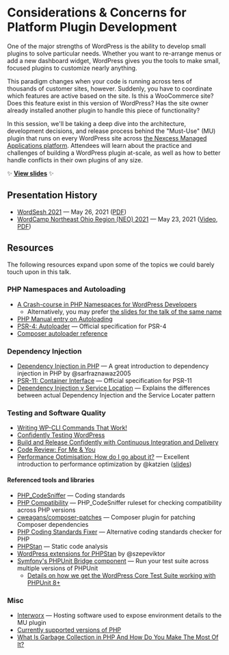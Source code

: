 # Considerations & Concerns for Platform Plugin Development

One of the major strengths of WordPress is the ability to develop small plugins to solve particular needs. Whether you want to re-arrange menus or add a new dashboard widget, WordPress gives you the tools to make small, focused plugins to customize nearly anything.

This paradigm changes when your code is running across tens of thousands of customer sites, however. Suddenly, you have to coordinate which features are active based on the site. Is this a WooCommerce site? Does this feature exist in this version of WordPress? Has the site owner already installed another plugin to handle this piece of functionality?

In this session, we'll be taking a deep dive into the architecture, development decisions, and release process behind the "Must-Use" (MU) plugin that runs on every WordPress site across [the Nexcess Managed Applications platform](https://www.nexcess.net/wordpress). Attendees will learn about the practice and challenges of building a WordPress plugin at-scale, as well as how to better handle conflicts in their own plugins of any size.

:sparkles: **[View slides](http://stevegrunwell.github.io/platform-plugin)** :sparkles:


## Presentation History

* [WordSesh 2021](https://wordsesh.com/) — May 26, 2021 ([PDF](https://github.com/stevegrunwell/platform-plugin/releases/download/wordsesh-2021/slides.pdf))
* [WordCamp Northeast Ohio Region (NEO) 2021](https://neo.wordcamp.org/2021/) — May 23, 2021 ([Video](https://wordpress.tv/2021/05/28/steve-grunwell-considerations-and-concerns-for-platform-plugin-development/), [PDF](https://github.com/stevegrunwell/platform-plugin/releases/download/wordcamp-neo-2021/slides.pdf))


## Resources

The following resources expand upon some of the topics we could barely touch upon in this talk.


### PHP Namespaces and Autoloading

* [A Crash-course in PHP Namespaces for WordPress Developers](https://stevegrunwell.com/blog/php-namespaces-wordpress/)
    * Alternatively, you may prefer [the slides for the talk of the same name](https://stevegrunwell.com/slides/php-namespaces)
* [PHP Manual entry on Autoloading](https://www.php.net/manual/en/language.oop5.autoload.php)
* [PSR-4: Autoloader](https://www.php-fig.org/psr/psr-4/) — Official specification for PSR-4
* [Composer autoloader reference](https://getcomposer.org/doc/04-schema.md#autoload)


### Dependency Injection

* [Dependency Injection in PHP](https://codeinphp.github.io/post/dependency-injection-in-php/) — A great introduction to dependency injection in PHP by @sarfraznawaz2005
* [PSR-11: Container Interface](https://www.php-fig.org/psr/psr-11/) — Official specification for PSR-11
* [Dependency Injection v Service Location](https://www.php-fig.org/psr/psr-11/meta/#4-recommended-usage-container-psr-and-the-service-locator) — Explains the differences between actual Dependency Injection and the Service Locater pattern


### Testing and Software Quality

* [Writing WP-CLI Commands That Work!](https://stevegrunwell.com/slides/wp-cli)
* [Confidently Testing WordPress](https://stevegrunwell.com/slides/testing-wordpress)
* [Build and Release Confidently with Continuous Integration and Delivery](https://stevegrunwell.com/slides/intro-to-ci-cd)
* [Code Review: For Me & You](https://stevegrunwell.com/slides/code-review)
* [Performance Optimisation: How do I go about it?](https://www.youtube.com/watch?v=hOajLLej68Y) — Excellent introduction to performance optimization by @katzien ([slides](https://github.com/katzien/talks/blob/master/performance-optimisation/laraconeu-2019-08-30/slides.pdf))


#### Referenced tools and libraries

* [PHP_CodeSniffer](https://github.com/squizlabs/PHP_CodeSniffer) — Coding standards
* [PHP Compatibility](https://github.com/PHPCompatibility/PHPCompatibility) — PHP_CodeSniffer ruleset for checking compatibility across PHP versions
* [cweagans/composer-patches](https://github.com/cweagans/composer-patches) — Composer plugin for patching Composer dependencies
* [PHP Coding Standards Fixer](https://github.com/FriendsOfPhp/PHP-CS-Fixer) — Alternative coding standards checker for PHP
* [PHPStan](https://phpstan.org/) — Static code analysis
* [WordPress extensions for PHPStan](https://github.com/szepeviktor/phpstan-wordpress) by @szepeviktor
* [Symfony's PHPUnit Bridge component](https://symfony.com/doc/current/components/phpunit_bridge.html) — Run your test suite across multiple versions of PHPUnit
    * [Details on how we get the WordPress Core Test Suite working with PHPUnit 8+](https://gist.github.com/stevegrunwell/1876f7a35a2be88e80faea297cc29f94)


### Misc

* [Interworx](https://www.interworx.com/) — Hosting software used to expose environment details to the MU plugin
* [Currently supported versions of PHP](https://www.php.net/supported-versions.php)
* [What Is Garbage Collection in PHP And How Do You Make The Most Of It?](https://tideways.com/profiler/blog/what-is-garbage-collection-in-php-and-how-do-you-make-the-most-of-it)
